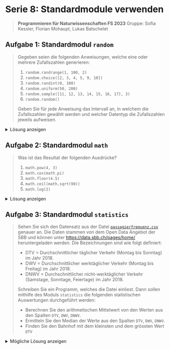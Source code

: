 # Serie 8: Standardmodule verwenden

> **Programmieren für Naturwissenschaften FS 2023**
> Gruppe: Sofia Kessler, Florian Mohaupt, Lukas Batschelet

## Aufgabe 1: Standardmodul `random`
> Gegeben seien die folgenden Anweisungen, welche eine oder mehrere Zufallszahlen generieren:
>
> 1. `random.randrange(1, 100, 2)`
> 2. `random.choice([2, 3, 4, 5, 9, 10])`
> 3. `random.randint(0, 100)`
> 4. `random.uniform(50, 200)`
> 5. `random.sample([11, 12, 13, 14, 15, 16, 17], 3)`
> 6. `random.random()`
>
> Geben Sie für jede Anweisung das Intervall an, in welchem die Zufallszahlen gewählt werden und welcher Datentyp die Zufallszahlen jeweils aufweisen.

<details>
	<summary> Lösung anzeigen </summary>

1. `random.randrange(1, 100, 2)` generiert eine Zufallszahl zwischen 1 und 100 (exklusive) mit einer Schrittweite von 2 (also nur ungerade Zahlen). Der Datentyp ist `int`.
2. `random.choice([2, 3, 4, 5, 9, 10])` generiert eine Zufallszahl aus der Liste. Der Datentyp ist `int`.
3. `random.randint(0, 100)` generiert eine Zufallszahl zwischen 0 und 100 (inklusive). Der Datentyp ist `int`.
4. `random.uniform(50, 200)` generiert eine Zufallszahl zwischen 50 und 200 (inklusive). Der Datentyp ist `float`.
5. `random.sample([11, 12, 13, 14, 15, 16, 17], 3)` generiert eine Liste mit 3 Zufallszahlen aus der Liste. Der Datentyp ist `list`.
6. `random.random()` generiert eine Zufallszahl zwischen 0 und 1 (exklusive). Der Datentyp ist `float`.

</details>

## Aufgabe 2: Standardmodul `math`

> Was ist das Resultat der folgenden Ausdrücke?
>
> 1. `math.pow(4, 3)`
> 2. `math.cos(math.pi)`
> 3. `math.floor(4.5)`
> 4. `math.ceil(math.sqrt(99))`
> 5. `math.log(2)`

<details>
	<summary> Lösung anzeigen </summary>

1. `math.pow(4, 3)` ist gleich 4<sup>3</sup> = 64
2. `math.cos(math.pi)` ist gleich cos(&pi;) = -1
3. `math.floor(4.5)` ist gleich &lfloor;4.5&rfloor; = 4
4. `math.ceil(math.sqrt(99))` ist gleich &lceil;&radic;99&rceil; = 10
5. `math.log(2)` ist gleich ln(2) = 0.6931471805599453

</details>

## Aufgabe 3: Standardmodul `statistics`

> Sehen Sie sich den Datensatz aus der Datei [`passagierfrequenz.csv`](PN_23FS_08/passagierfrequenz.csv) genauer an. Die Daten stammen von dem Open Data Angebot der SBB und können unter https://data.sbb.ch/pages/home/ heruntergeladen werden. Die Bezeichnungen sind wie folgt definiert:
> 
> - DTV = Durchschnittlicher täglicher Verkehr (Montag bis Sonntag) im Jahr 2018.
> - DWV = Durchschnittlicher werktäglicher Verkehr (Montag bis Freitag) im Jahr 2018.
> - DNWV = Durchschnittlicher nicht-werktäglicher Verkehr (Samstage, Sonntage, Feiertage) im Jahr 2018.
> 
> Schreiben Sie ein Programm, welches die Datei einliest. Dann sollen mithilfe des Moduls `statistics` die folgenden statistischen Auswertungen durchgeführt werden:
>
> - Berechnen Sie den arithmetischen Mittelwert von den Werten aus den Spalten `DTV`, `DWV`, `DNWV`.
> - Ermitteln Sie den Median der Werte aus den Spalten `DTV`, `DWV`, `DNWV`.
> - Finden Sie den Bahnhof mit dem kleinsten und dem grössten Wert `DTV`

<details>
	<summary> Mögliche Lösung anzeigen </summary>

- **Bemerkung:** Die Datei `passagierfrequenz.csv` muss im gleichen Verzeichnis wie das Python-Skript liegen.
- Diese Lösung funktioniert zwar, ist aber nicht besonders elegant. Es gibt sicherlich bessere, und vor allem übersichtlichere Lösungen.

```python
import statistics

file_name = "passagierfrequenz.csv"

# Datei lesen
with open(file_name, "r") as file:
    content = file.read()
    print(content)

# leere listen für die werte aus der Datei erstellen
dtv_values = []
dwv_values = []
dnwv_values = []
name_values = []

with open(file_path, "r") as file:
    # Die erste Zeile lesen (Header)
    header_line = file.readline()
    # Header-Zeile am Komma aufteilen
    header = header_line.split(';')

    # Den Index der gewünschten Spalten finden
    dtv_index = header.index("DTV")
    dwv_index = header.index("DWV")
    dnwv_index = header.index("DNWV")
    name_index = header.index("Bahnhof_Haltestelle")

    # Zeilen lesen
    for line in file:
        # Zeilen am Komma aufteilen
        row = line.strip().split(';')
        # Werte in die entsprechende Liste einfügen
        dtv_values.append(float(row[dtv_index]))
        dwv_values.append(float(row[dwv_index]))
        dnwv_values.append(float(row[dnwv_index]))
        name_values.append(row[name_index])
    # Stationen mit maximaler und minimaler Frequenz finden
        # grösste Werte in der Liste suchen
        max_dtv = max(dtv_values)
        min_dtv = min(dtv_values)
        # index dieser Werte suchen
        max_index = dtv_values.index(max_dtv)
        min_index = dtv_values.index(min_dtv)
        # stationsname mit hilfe des index festlegen
        name_max = name_values[max_index]
        name_min = name_values[min_index]

dtv_mean = statistics.mean(dtv_values)
dwv_mean = statistics.mean(dwv_values)
dnwv_mean = statistics.mean(dnwv_values)
dtv_median = statistics.median(dtv_values)
dwv_median = statistics.median(dwv_values)
dnwv_median = statistics.median(dnwv_values)

print("DTV \t= Durchschnittlicher täglicher Verkehr (Montag bis Sonntag)")
print("DWV \t= Durchschnittlicher werktäglicher Verkehr (Montag bis Freitag)")
print("DNWV \t= Durchschnittlicher nicht-werktäglicher Verkehr (Samstage, Sonntage, Feiertage)")
print("Durchschnittswerte:")
print("\t DTV pro Bahnhof (2018): \t", round(dtv_mean, 2))
print("\t DWV pro Bahnhof (2018): \t", round(dwv_mean, 2))
print("\t DNWV pro Bahnhof (2018): \t", round(dnwv_mean, 2))
print("Median:")
print("\t DTV pro Bahnhof (2018): \t", round(dtv_median, 2))
print("\t DWV pro Bahnhof (2018): \t", round(dwv_median, 2))
print("\t DNWV pro Bahnhof (2018): \t", round(dnwv_median, 2))
print(name_max, "ist die Station mit dem höchsten DTV, und zwar: \t", max_dtv)
print(name_min, "ist die Station mit dem geringsten DTV, und zwar: \t", min_dtv)
```

- [Vollständiger Quellcode](S8A3.py)
- [passagierfrequenz.csv](passagierfrequenz.csv)

</details>